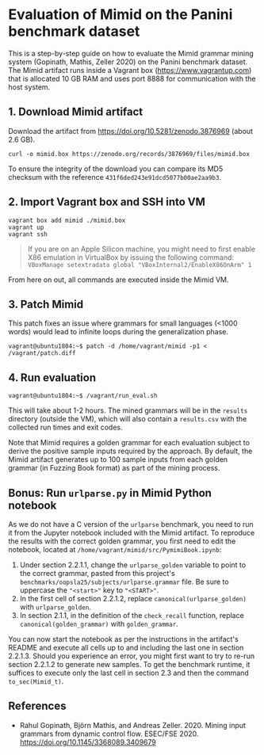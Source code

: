 # Evaluation of Mimid on the Panini benchmark dataset

This is a step-by-step guide on how to evaluate the Mimid grammar mining system (Gopinath, Mathis, Zeller 2020) on the Panini benchmark dataset. The Mimid artifact runs inside a Vagrant box (<https://www.vagrantup.com>) that is allocated 10 GB RAM and uses port 8888 for communication with the host system.

## 1. Download Mimid artifact

Download the artifact from <https://doi.org/10.5281/zenodo.3876969> (about 2.6 GB).

```shell
curl -o mimid.box https://zenodo.org/records/3876969/files/mimid.box
```

To ensure the integrity of the download you can compare its MD5 checksum with the reference `431f6ded243e91dcd5077b00ae2aa9b3`.

## 2. Import Vagrant box and SSH into VM

```shell
vagrant box add mimid ./mimid.box
vagrant up
vagrant ssh
```

> If you are on an Apple Silicon machine, you might need to first enable X86 emulation in VirtualBox by issuing the following command: `VBoxManage setextradata global "VBoxInternal2/EnableX86OnArm" 1`

From here on out, all commands are executed inside the Mimid VM.

## 3. Patch Mimid

This patch fixes an issue where grammars for small languages (<1000 words) would lead to infinite loops during the generalization phase.

```console
vagrant@ubuntu1804:~$ patch -d /home/vagrant/mimid -p1 < /vagrant/patch.diff
```

## 4. Run evaluation

```console
vagrant@ubuntu1804:~$ /vagrant/run_eval.sh
```

This will take about 1-2 hours. The mined grammars will be in the `results` directory (outside the VM), which will also contain a `results.csv` with the collected run times and exit codes.

Note that Mimid requires a golden grammar for each evaluation subject to derive the positive sample inputs required by the approach. By default, the Mimid artifact generates up to 100 sample inputs from each golden grammar (in Fuzzing Book format) as part of the mining process.

## Bonus: Run `urlparse.py` in Mimid Python notebook

As we do not have a C version of the `urlparse` benchmark, you need to run it from the Jupyter notebook included with the Mimid artifact. To reproduce the results with the correct golden grammar, you first need to edit the notebook, located at `/home/vagrant/mimid/src/PymimiBook.ipynb`:

1. Under section 2.2.1.1, change the `urlparse_golden` variable to point to the correct grammar, pasted from this project's `benchmarks/oopsla25/subjects/urlparse.grammar` file. Be sure to uppercase the `"<start>"` key to `"<START>"`.
2. In the first cell of section 2.2.1.2, replace  `canonical(urlparse_golden)` with `urlparse_golden`.
3. In section 2.1.1, in the definition of the `check_recall` function, replace `canonical(golden_grammar)` with `golden_grammar`.

You can now start the notebook as per the instructions in the artifact's README and execute all cells up to and including the last one in section 2.2.1.3. Should you experience an error, you might first want to try to re-run section 2.2.1.2 to generate new samples. To get the benchmark runtime, it suffices to execute only the last cell in section 2.3 and then the command `to_sec(Mimid_t)`.

## References

* Rahul Gopinath, Björn Mathis, and Andreas Zeller. 2020. Mining input grammars from dynamic control flow. ESEC/FSE 2020. <https://doi.org/10.1145/3368089.3409679>
